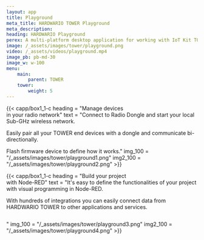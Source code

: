```yaml
---
layout: app
title: Playground
meta_title: HARDWARIO TOWER Playground
meta_description:
heading: HARDWARIO Playground
perex: A multi-platform desktop application for working with IoT Kit TOWER.
image: /_assets/images/tower/playground.png
video: /_assets/videos/playground.mp4
image_pb: pb-md-30
image_w: w-100
menu:
    main:
        parent: TOWER
    tower:
        weight: 5
---
```


{{< capp/box1_1-c heading = "Manage devices<br/> in your radio network" text = "Connect to Radio Dongle and start your local Sub-GHz wireless network.</p><p class = 'font-20 font-md-20 pb-10'>Easily pair all your TOWER end devices with a dongle and communicate bi-directionally.</p><p class = 'font-20 font-md-20 pb-10'>Flash firmware device to define how it works." img_100 = "/_assets/images/tower/playground1.png" img2_100 = "/_assets/images/tower/playground2.png" >}}

{{< capp/box1_1-c heading = "Build your project<br/> with Node-RED" text = "It's easy to define the functionalities of your project with visual programming in Node-RED.</p><p class = 'font-20 font-md-20 pb-10'>With hundreds of integrations you can easily connect data from HARDWARIO TOWER to other applications and services.</p><img loading='lazy' src='/_assets/images/cloud/visualisation.png' class='w-100 w-md-75 mt-10' alt='' /><p>" img_100 = "/_assets/images/tower/playground3.png" img2_100 = "/_assets/images/tower/playground4.png" >}}